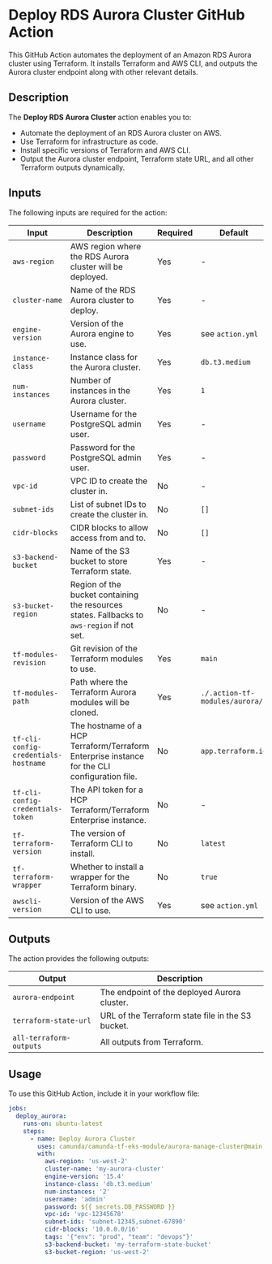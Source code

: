 # Deploy RDS Aurora Cluster GitHub Action

This GitHub Action automates the deployment of an Amazon RDS Aurora cluster using Terraform. It installs Terraform and AWS CLI, and outputs the Aurora cluster endpoint along with other relevant details.

## Description

The **Deploy RDS Aurora Cluster** action enables you to:

- Automate the deployment of an RDS Aurora cluster on AWS.
- Use Terraform for infrastructure as code.
- Install specific versions of Terraform and AWS CLI.
- Output the Aurora cluster endpoint, Terraform state URL, and all other Terraform outputs dynamically.

## Inputs

The following inputs are required for the action:

| Input | Description | Required | Default |
|-------|-------------|----------|---------|
| `aws-region` | AWS region where the RDS Aurora cluster will be deployed. | Yes | - |
| `cluster-name` | Name of the RDS Aurora cluster to deploy. | Yes | - |
| `engine-version` | Version of the Aurora engine to use. | Yes | see `action.yml` |
| `instance-class` | Instance class for the Aurora cluster. | Yes | `db.t3.medium` |
| `num-instances` | Number of instances in the Aurora cluster. | Yes | `1` |
| `username` | Username for the PostgreSQL admin user. | Yes | - |
| `password` | Password for the PostgreSQL admin user. | Yes | - |
| `vpc-id` | VPC ID to create the cluster in. | No | - |
| `subnet-ids` | List of subnet IDs to create the cluster in. | No | `[]` |
| `cidr-blocks` | CIDR blocks to allow access from and to. | No | `[]` |
| `s3-backend-bucket` | Name of the S3 bucket to store Terraform state. | Yes | - |
| `s3-bucket-region` | Region of the bucket containing the resources states. Fallbacks to `aws-region` if not set. | No | - |
| `tf-modules-revision` | Git revision of the Terraform modules to use. | Yes | `main` |
| `tf-modules-path` | Path where the Terraform Aurora modules will be cloned. | Yes | `./.action-tf-modules/aurora/` |
| `tf-cli-config-credentials-hostname` | The hostname of a HCP Terraform/Terraform Enterprise instance for the CLI configuration file. | No | `app.terraform.io` |
| `tf-cli-config-credentials-token` | The API token for a HCP Terraform/Terraform Enterprise instance. | No | - |
| `tf-terraform-version` | The version of Terraform CLI to install. | No | `latest` |
| `tf-terraform-wrapper` | Whether to install a wrapper for the Terraform binary. | No | `true` |
| `awscli-version` | Version of the AWS CLI to use. | Yes | see `action.yml` |

## Outputs

The action provides the following outputs:

| Output | Description |
|--------|-------------|
| `aurora-endpoint` | The endpoint of the deployed Aurora cluster. |
| `terraform-state-url` | URL of the Terraform state file in the S3 bucket. |
| `all-terraform-outputs` | All outputs from Terraform. |

## Usage

To use this GitHub Action, include it in your workflow file:

```yaml
jobs:
  deploy_aurora:
    runs-on: ubuntu-latest
    steps:
      - name: Deploy Aurora Cluster
        uses: camunda/camunda-tf-eks-module/aurora-manage-cluster@main
        with:
          aws-region: 'us-west-2'
          cluster-name: 'my-aurora-cluster'
          engine-version: '15.4'
          instance-class: 'db.t3.medium'
          num-instances: '2'
          username: 'admin'
          password: ${{ secrets.DB_PASSWORD }}
          vpc-id: 'vpc-12345678'
          subnet-ids: 'subnet-12345,subnet-67890'
          cidr-blocks: '10.0.0.0/16'
          tags: '{"env": "prod", "team": "devops"}'
          s3-backend-bucket: 'my-terraform-state-bucket'
          s3-bucket-region: 'us-west-2'
```
